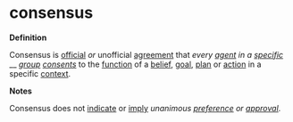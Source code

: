 # consensus

**Definition**

Consensus is [official](https://github.com/gcassel/Modular-Organization-Terminology/blob/master/terms/official.md) _or_ unofficial [agreement](https://github.com/gcassel/Modular-Organization-Terminology/blob/master/terms/agree.md) that _every_ [_agent_](https://github.com/gcassel/Modular-Organization-Terminology/blob/master/terms/agent.md) _in a_ [_specific_](https://github.com/gcassel/Modular-Organization-Terminology/blob/master/terms/specific.md) __ [_group_](https://github.com/gcassel/Modular-Organization-Terminology/blob/master/terms/group.md) [_consents_](https://github.com/gcassel/Modular-Organization-Terminology/blob/master/terms/consent.md) to the [function](https://github.com/gcassel/Modular-Organization-Terminology/blob/master/terms/function.md) of a [belief](https://github.com/gcassel/Modular-Organization-Terminology/blob/master/terms/belief.md), [goal](https://github.com/gcassel/Modular-Organization-Terminology/blob/master/terms/goal.md), [plan](https://github.com/gcassel/Modular-Organization-Terminology/blob/master/terms/plan.md) or [action](https://github.com/gcassel/Modular-Organization-Terminology/blob/master/terms/act.md) in a specific [context](https://github.com/gcassel/Modular-Organization-Terminology/blob/master/terms/context.md).

**Notes**

Consensus does not [indicate](https://github.com/gcassel/Modular-Organization-Terminology/blob/master/terms/indicate.md) or [imply](https://github.com/gcassel/Modular-Organization-Terminology/blob/master/terms/imply.md) _unanimous_ [_preference_](https://github.com/gcassel/Modular-Organization-Terminology/blob/master/terms/prefer.md) _or_ [_approval_](https://github.com/gcassel/Modular-Organization-Terminology/blob/master/terms/approve.md).
